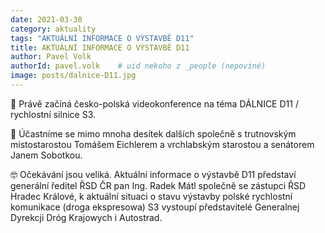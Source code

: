 ```yaml
---
date: 2021-03-30
category: aktuality
tags: "AKTUÁLNÍ INFORMACE O VÝSTAVBĚ D11"
title: AKTUÁLNÍ INFORMACE O VÝSTAVBĚ D11
author: Pavel Volk
authorId: pavel.volk    # uid nekoho z _people (nepoviné)
image: posts/dalnice-D11.jpg
---
```


👀 Právě začíná česko-polská videokonference na téma DÁLNICE D11 / rychlostní silnice S3.

💪 Účastníme se mimo mnoha desítek dalších společně s trutnovským místostarostou Tomášem Eichlerem a vrchlabským starostou a senátorem Janem Sobotkou.

🤓 Očekávání jsou veliká. Aktuální informace o výstavbě D11 představí generální ředitel ŘSD ČR pan Ing. Radek Mátl společně se zástupci ŘSD Hradec Králové, k aktuální situaci o stavu výstavby polské rychlostní komunikace (droga ekspresowa) S3 vystoupí představitelé Generalnej Dyrekcji Dróg Krajowych i Autostrad.
